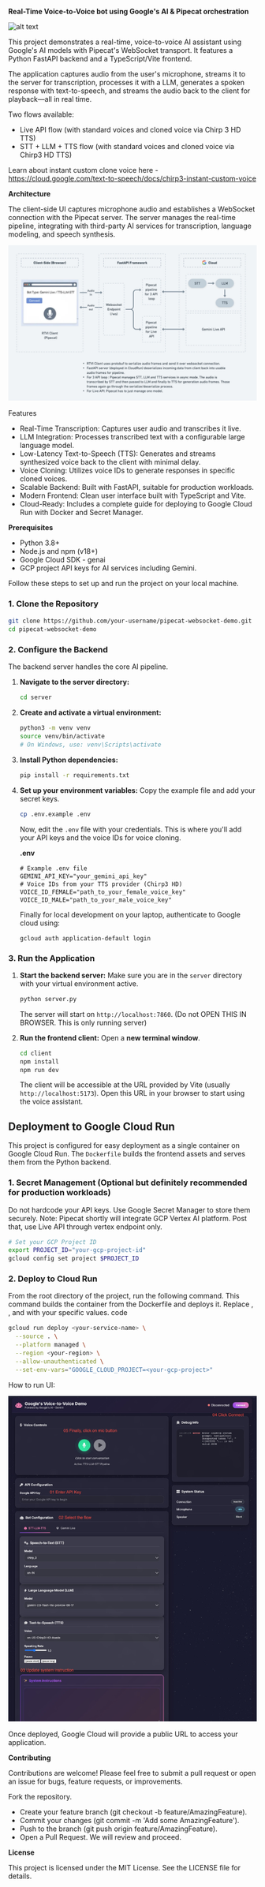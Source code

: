 **Real-Time Voice-to-Voice bot using Google's AI & Pipecat orchestration**

![alt text](https://img.shields.io/badge/License-MIT-yellow.svg)

This project demonstrates a real-time, voice-to-voice AI assistant using Google's AI models with Pipecat's WebSocket transport. It features a Python FastAPI backend and a TypeScript/Vite frontend.

The application captures audio from the user's microphone, streams it to the server for transcription, processes it with a LLM, generates a spoken response with text-to-speech, and streams the audio back to the client for playback—all in real time.

Two flows available:
- Live API flow (with standard voices and cloned voice via Chirp 3 HD TTS)
- STT + LLM + TTS flow (with standard voices and cloned voice via Chirp3 HD TTS)

Learn about instant custom clone voice here - https://cloud.google.com/text-to-speech/docs/chirp3-instant-custom-voice

**Architecture**

The client-side UI captures microphone audio and establishes a WebSocket connection with the Pipecat server. The server manages the real-time pipeline, integrating with third-party AI services for transcription, language modeling, and speech synthesis.

![alt text](./architecture.jpeg)

Features
- Real-Time Transcription: Captures user audio and transcribes it live.
- LLM Integration: Processes transcribed text with a configurable large language model.
- Low-Latency Text-to-Speech (TTS): Generates and streams synthesized voice back to the client with minimal delay.
- Voice Cloning: Utilizes voice IDs to generate responses in specific cloned voices.
- Scalable Backend: Built with FastAPI, suitable for production workloads.
- Modern Frontend: Clean user interface built with TypeScript and Vite.
- Cloud-Ready: Includes a complete guide for deploying to Google Cloud Run with Docker and Secret Manager.

**Prerequisites**

- Python 3.8+
- Node.js and npm (v18+)
- Google Cloud SDK - genai
- GCP project API keys for AI services including Gemini.


Follow these steps to set up and run the project on your local machine.

### 1. Clone the Repository

```bash
git clone https://github.com/your-username/pipecat-websocket-demo.git
cd pipecat-websocket-demo
```

### 2. Configure the Backend

The backend server handles the core AI pipeline.

1.  **Navigate to the server directory:**
    ```bash
    cd server
    ```

2.  **Create and activate a virtual environment:**
    ```bash
    python3 -m venv venv
    source venv/bin/activate
    # On Windows, use: venv\Scripts\activate
    ```

3.  **Install Python dependencies:**
    ```bash
    pip install -r requirements.txt
    ```

4.  **Set up your environment variables:**
    Copy the example file and add your secret keys.
    ```bash
    cp .env.example .env
    ```
    Now, edit the `.env` file with your credentials. This is where you'll add your API keys and the voice IDs for voice cloning.

    **.env**
    ```env
    # Example .env file
    GEMINI_API_KEY="your_gemini_api_key"
    # Voice IDs from your TTS provider (Chirp3 HD)
    VOICE_ID_FEMALE="path_to_your_female_voice_key"
    VOICE_ID_MALE="path_to_your_male_voice_key"
    ```
    Finally for local development on your laptop, authenticate to Google cloud using:
   
    ```
    gcloud auth application-default login

    ```
    
### 3. Run the Application

1.  **Start the backend server:**
    Make sure you are in the `server` directory with your virtual environment active.
    ```bash
    python server.py
    ```
    The server will start on `http://localhost:7860`. (Do not OPEN THIS IN BROWSER. This is only running server)

2.  **Run the frontend client:**
    Open a **new terminal window**.
    ```bash
    cd client
    npm install
    npm run dev
    ```
    The client will be accessible at the URL provided by Vite (usually `http://localhost:5173`). Open this URL in your browser to start using the voice assistant.

## Deployment to Google Cloud Run

This project is configured for easy deployment as a single container on Google Cloud Run. The `Dockerfile` builds the frontend assets and serves them from the Python backend.

### 1. Secret Management (Optional but definitely recommended for production workloads)

Do not hardcode your API keys. Use Google Secret Manager to store them securely.
Note: Pipecat shortly will integrate GCP Vertex AI platform. Post that, use Live API through vertex endpoint only.

```bash
# Set your GCP Project ID
export PROJECT_ID="your-gcp-project-id"
gcloud config set project $PROJECT_ID
```

### 2. Deploy to Cloud Run

From the root directory of the project, run the following command.
This command builds the container from the Dockerfile and deploys it.
Replace <your-service-name>, <your-region>, and <your-gcp-project> with your specific values.
code

```bash
gcloud run deploy <your-service-name> \
  --source . \
  --platform managed \
  --region <your-region> \
  --allow-unauthenticated \
  --set-env-vars="GOOGLE_CLOUD_PROJECT=<your-gcp-project>"
```

How to run UI:

![alt text](./bot_UI.jpeg)

Once deployed, Google Cloud will provide a public URL to access your application.

**Contributing**

Contributions are welcome! Please feel free to submit a pull request or open an issue for bugs, feature requests, or improvements.

Fork the repository.
- Create your feature branch (git checkout -b feature/AmazingFeature).
- Commit your changes (git commit -m 'Add some AmazingFeature').
- Push to the branch (git push origin feature/AmazingFeature).
- Open a Pull Request. We will review and proceed.

**License**

This project is licensed under the MIT License. See the LICENSE file for details.
